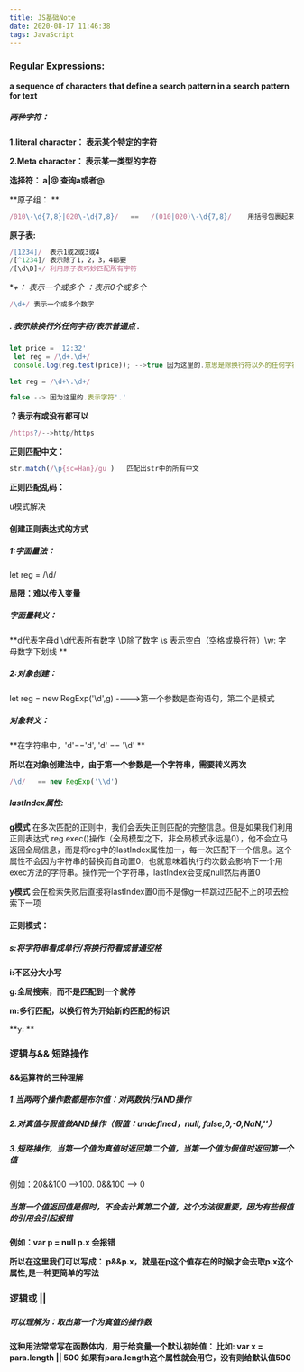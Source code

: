 ```yaml
---
title: JS基础Note
date: 2020-08-17 11:46:38
tags: JavaScript
---
```


### Regular Expressions:

**a sequence of characters that define a search pattern in a search pattern for text**

##### 两种字符：

**1.literal character： 表示某个特定的字符**

**2.Meta character： 表示某一类型的字符**

**选择符：   a|@     查询a或者@**

**原子组： **

```javascript
/010\-\d{7,8}|020\-\d{7,8}/   ==   /(010|020)\-\d{7,8}/    用括号包裹起来的部分就是原子组
```

**原子表:**

```javascript
/[1234]/  表示1或2或3或4
/[^1234]/ 表示除了1，2，3，4都要
/[\d\D]+/ 利用原子表巧妙匹配所有字符
```

**+： 表示一个或多个    *：表示0个或多个**

```javascript
/\d+/ 表示一个或多个数字
```

##### .   表示除换行外任何字符/表示普通点 . 

```javascript
let price = '12:32'
 let reg = /\d+.\d+/
 console.log(reg.test(price)); -->true 因为这里的.意思是除换行符以外的任何字符

let reg = /\d+\.\d+/

false --> 因为这里的.表示字符'.'
```

**？表示有或没有都可以**

```javascript
/https?/-->http/https
```

**正则匹配中文：**

```javascript
str.match(/\p{sc=Han}/gu )   匹配出str中的所有中文
```

**正则匹配乱码：**

u模式解决



#### 创建正则表达式的方式

##### 1:字面量法：

let reg = /\d/

**局限：难以传入变量**

##### 字面量转义：

**d代表字母d     \d代表所有数字   \D除了数字   \s 表示空白（空格或换行符）\w: 字母数字下划线  **  



##### 2:对象创建：

let reg = new RegExp('\d',g) ---->第一个参数是查询语句，第二个是模式

##### 对象转义：

**在字符串中，'d'=='d', 'd' == '\d' **

**所以在对象创建法中，由于第一个参数是一个字符串，需要转义两次**

```javascript
/\d/   == new RegExp('\\d')
```

##### **lastIndex属性:**

**g模式** 在多次匹配的正则中，我们会丢失正则匹配的完整信息。但是如果我们利用正则表达式 reg.exec()操作（全局模型之下，非全局模式永远是0），他不会立马返回全局信息，而是将reg中的lastIndex属性加一，每一次匹配下一个信息。这个属性不会因为字符串的替换而自动置0，也就意味着执行的次数会影响下一个用exec方法的字符串。操作完一个字符串，lastIndex会变成null然后再置0

**y模式** 会在检索失败后直接将lastIndex置0而不是像g一样跳过匹配不上的项去检索下一项



#### 正则模式：

##### s:将字符串看成单行/将换行符看成普通空格

**i:不区分大小写**

**g:全局搜索，而不是匹配到一个就停**

**m:多行匹配，以换行符为开始新的匹配的标识**

**y: **







### 逻辑与&&  短路操作

#### &&运算符的三种理解

##### 1.当两两个操作数都是布尔值：对两数执行AND操作

##### 2.对真值与假值做AND操作（假值：undefined，null, false,0,-0,NaN,''）

##### 3.短路操作，当第一个值为真值时返回第二个值，当第一个值为假值时返回第一个值

例如：20&&100 -->100.    0&&100 --> 0

##### **当第一个值返回值是假时，不会去计算第二个值，这个方法很重要，因为有些假值的引用会引起报错**

**例如：var p = null     p.x 会报错**

**所以在这里我们可以写成：  p&&p.x，就是在p这个值存在的时候才会去取p.x这个属性,是一种更简单的写法**





### 逻辑或 || 

##### 可以理解为：取出第一个为真值的操作数

**这种用法常常写在函数体内，用于给变量一个默认初始值： 比如:  var x = para.length || 500 如果有para.length这个属性就会用它，没有则给默认值500**